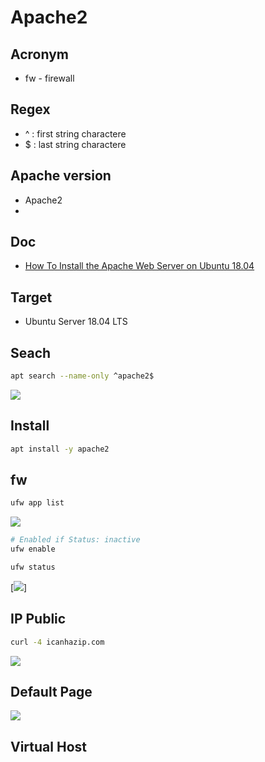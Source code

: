 # Apache2

## Acronym
* fw - firewall

## Regex
* ^ : first string charactere
* $ : last string charactere

## Apache version
* Apache2
* 

## Doc
* [How To Install the Apache Web Server on Ubuntu 18.04](https://www.digitalocean.com/community/tutorials/how-to-install-the-apache-web-server-on-ubuntu-18-04)

## Target
* Ubuntu Server 18.04 LTS

## Seach
````Bash
apt search --name-only ^apache2$
````
[<img src="https://i.imgur.com/Gzba1WU.png">](https://i.imgur.com/Gzba1WU.png)

## Install
````Bash
apt install -y apache2
````

## fw
````Bash
ufw app list
````
[<img src="https://i.imgur.com/q2iocqD.png">](https://i.imgur.com/q2iocqD.png)

````Bash
# Enabled if Status: inactive
ufw enable
````

````Bash
ufw status
````
[<img src="https://i.imgur.com/3vMzW7G.png">]

## IP Public
````Bash
curl -4 icanhazip.com
````
[<img src="https://i.imgur.com/Gvq798D.png">](https://i.imgur.com/Gvq798D.png)

## Default Page
[<img src="https://i.imgur.com/DfnhAfS.png">](https://i.imgur.com/DfnhAfS.png)

## Virtual Host

